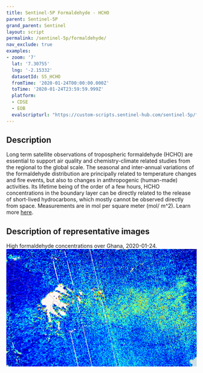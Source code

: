 ```yaml
---
title: Sentinel-5P Formaldehyde - HCHO
parent: Sentinel-5P
grand_parent: Sentinel
layout: script
permalink: /sentinel-5p/formaldehyde/
nav_exclude: true
examples:
- zoom: '7'
  lat: '7.30755'
  lng: '-2.15332'
  datasetId: S5_HCHO
  fromTime: '2020-01-24T00:00:00.000Z'
  toTime: '2020-01-24T23:59:59.999Z'
  platform:
  - CDSE
  - EOB
  evalscripturl: "https://custom-scripts.sentinel-hub.com/sentinel-5p/formaldehyde/script.js"
---
```


## Description
Long term satellite observations of tropospheric formaldehyde (HCHO) are essential to support air quality and chemistry-climate related studies from the regional to the global scale. The seasonal and inter-annual variations of the formaldehyde distribution are principally related to temperature changes and fire events, but also to changes in anthropogenic (human-made) activities. Its lifetime being of the order of a few hours, HCHO concentrations in the boundary layer can be directly related to the release of short-lived hydrocarbons, which mostly cannot be observed directly from space. Measurements are in mol per square meter (mol/ m^2). Learn more [here](https://sentinels.copernicus.eu/web/sentinel/data-products/-/asset_publisher/fp37fc19FN8F/content/sentinel-5-precursor-level-2-formaldehyde).

## Description of representative images

High formaldehyde concentrations over Ghana, 2020-01-24.
![NO2 tropospheric column](fig/fig1.png)


